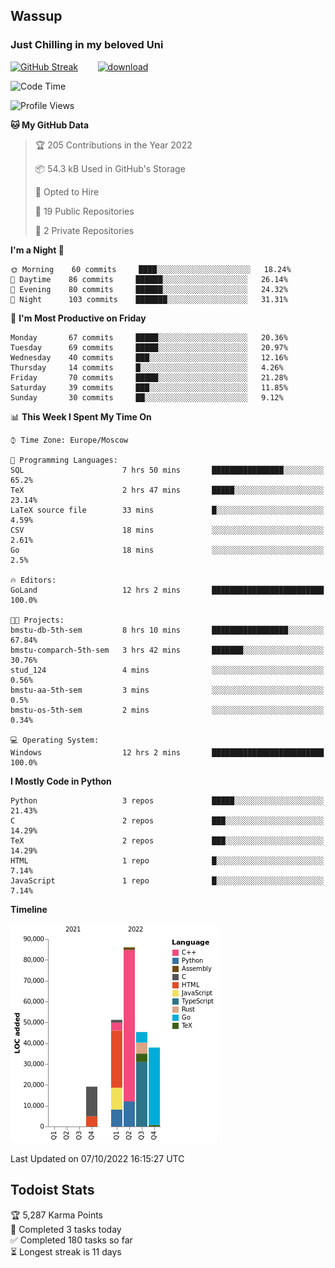 ## Wassup 
### Just Chilling in my beloved Uni 

<!--
-->

[![GitHub Streak](http://github-readme-streak-stats.herokuapp.com?user=archeoss&theme=shades-of-purple&hide_border=true&date_format=j%20M%5B%20Y%5D)](https://git.io/streak-stats)&nbsp;&nbsp;&nbsp;&nbsp;&nbsp;&nbsp;&nbsp;&nbsp;[![download](https://user-images.githubusercontent.com/68448737/147796309-d8b65b1d-4dde-40d9-b03a-2b42aaa6cd43.jpeg)
](http://bmstu.ru/)

<!--START_SECTION:waka-->
![Code Time](http://img.shields.io/badge/Code%20Time-608%20hrs%2054%20mins-blue)

![Profile Views](http://img.shields.io/badge/Profile%20Views-1-blue)

**🐱 My GitHub Data** 

> 🏆 205 Contributions in the Year 2022
 > 
> 📦 54.3 kB Used in GitHub's Storage 
 > 
> 💼 Opted to Hire
 > 
> 📜 19 Public Repositories 
 > 
> 🔑 2 Private Repositories  
 > 
**I'm a Night 🦉** 

```text
🌞 Morning    60 commits     ████░░░░░░░░░░░░░░░░░░░░░   18.24% 
🌆 Daytime    86 commits     ██████░░░░░░░░░░░░░░░░░░░   26.14% 
🌃 Evening    80 commits     ██████░░░░░░░░░░░░░░░░░░░   24.32% 
🌙 Night      103 commits    ███████░░░░░░░░░░░░░░░░░░   31.31%

```
📅 **I'm Most Productive on Friday** 

```text
Monday       67 commits     █████░░░░░░░░░░░░░░░░░░░░   20.36% 
Tuesday      69 commits     █████░░░░░░░░░░░░░░░░░░░░   20.97% 
Wednesday    40 commits     ███░░░░░░░░░░░░░░░░░░░░░░   12.16% 
Thursday     14 commits     █░░░░░░░░░░░░░░░░░░░░░░░░   4.26% 
Friday       70 commits     █████░░░░░░░░░░░░░░░░░░░░   21.28% 
Saturday     39 commits     ███░░░░░░░░░░░░░░░░░░░░░░   11.85% 
Sunday       30 commits     ██░░░░░░░░░░░░░░░░░░░░░░░   9.12%

```


📊 **This Week I Spent My Time On** 

```text
⌚︎ Time Zone: Europe/Moscow

💬 Programming Languages: 
SQL                      7 hrs 50 mins       ████████████████░░░░░░░░░   65.2% 
TeX                      2 hrs 47 mins       █████░░░░░░░░░░░░░░░░░░░░   23.14% 
LaTeX source file        33 mins             █░░░░░░░░░░░░░░░░░░░░░░░░   4.59% 
CSV                      18 mins             ░░░░░░░░░░░░░░░░░░░░░░░░░   2.61% 
Go                       18 mins             ░░░░░░░░░░░░░░░░░░░░░░░░░   2.5%

🔥 Editors: 
GoLand                   12 hrs 2 mins       █████████████████████████   100.0%

🐱‍💻 Projects: 
bmstu-db-5th-sem         8 hrs 10 mins       █████████████████░░░░░░░░   67.84% 
bmstu-comparch-5th-sem   3 hrs 42 mins       ███████░░░░░░░░░░░░░░░░░░   30.76% 
stud_124                 4 mins              ░░░░░░░░░░░░░░░░░░░░░░░░░   0.56% 
bmstu-aa-5th-sem         3 mins              ░░░░░░░░░░░░░░░░░░░░░░░░░   0.5% 
bmstu-os-5th-sem         2 mins              ░░░░░░░░░░░░░░░░░░░░░░░░░   0.34%

💻 Operating System: 
Windows                  12 hrs 2 mins       █████████████████████████   100.0%

```

**I Mostly Code in Python** 

```text
Python                   3 repos             █████░░░░░░░░░░░░░░░░░░░░   21.43% 
C                        2 repos             ███░░░░░░░░░░░░░░░░░░░░░░   14.29% 
TeX                      2 repos             ███░░░░░░░░░░░░░░░░░░░░░░   14.29% 
HTML                     1 repo              █░░░░░░░░░░░░░░░░░░░░░░░░   7.14% 
JavaScript               1 repo              █░░░░░░░░░░░░░░░░░░░░░░░░   7.14%

```


**Timeline**

![Chart not found](https://raw.githubusercontent.com/archeoss/archeoss/master/charts/bar_graph.png) 


 Last Updated on 07/10/2022 16:15:27 UTC
<!--END_SECTION:waka-->

## Todoist Stats

<!-- TODO-IST:START -->
🏆  5,287 Karma Points           
🌸  Completed 3 tasks today           
✅  Completed 180 tasks so far           
⏳  Longest streak is 11 days
<!-- TODO-IST:END -->
